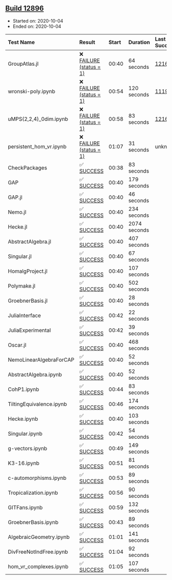 ## [Build 12896](https://oscarci.mathematik.uni-kl.de/job/oscar/12896/)

* Started on: 2020-10-04
* Ended on: 2020-10-04

| Test Name    | Result | Start | Duration | Last Success | First Failure |
|:-------------|:-------|:------|:---------|:-------------|:--------------|
| GroupAtlas.jl | ❌ [FAILURE (status = 1)](https://oscarci.mathematik.uni-kl.de/job/oscar/12896/artifact/logs/build-12896/GroupAtlas.jl.log) | 00:40 | 64 seconds | [12167](https://oscarci.mathematik.uni-kl.de/job/oscar/12167/) | [12168](https://oscarci.mathematik.uni-kl.de/job/oscar/12168/) |
| wronski-poly.ipynb | ❌ [FAILURE (status = 1)](https://oscarci.mathematik.uni-kl.de/job/oscar/12896/artifact/logs/build-12896/wronski-poly.ipynb.log) | 00:54 | 120 seconds | [11192](https://oscarci.mathematik.uni-kl.de/job/oscar/11192/) | [11193](https://oscarci.mathematik.uni-kl.de/job/oscar/11193/) |
| uMPS(2,2,4)_0dim.ipynb | ❌ [FAILURE (status = 1)](https://oscarci.mathematik.uni-kl.de/job/oscar/12896/artifact/logs/build-12896/uMPS-2-2-4-_0dim.ipynb.log) | 00:58 | 83 seconds | [12167](https://oscarci.mathematik.uni-kl.de/job/oscar/12167/) | [12168](https://oscarci.mathematik.uni-kl.de/job/oscar/12168/) |
| persistent_hom_vr.ipynb | ❌ [FAILURE (status = 1)](https://oscarci.mathematik.uni-kl.de/job/oscar/12896/artifact/logs/build-12896/persistent_hom_vr.ipynb.log) | 01:07 | 31 seconds | unknown | unknown |
| CheckPackages | ✅ [SUCCESS](https://oscarci.mathematik.uni-kl.de/job/oscar/12896/artifact/logs/build-12896/CheckPackages.log) | 00:38 | 83 seconds |  |  |
| GAP | ✅ [SUCCESS](https://oscarci.mathematik.uni-kl.de/job/oscar/12896/artifact/logs/build-12896/GAP.log) | 00:40 | 179 seconds |  |  |
| GAP.jl | ✅ [SUCCESS](https://oscarci.mathematik.uni-kl.de/job/oscar/12896/artifact/logs/build-12896/GAP.jl.log) | 00:40 | 46 seconds |  |  |
| Nemo.jl | ✅ [SUCCESS](https://oscarci.mathematik.uni-kl.de/job/oscar/12896/artifact/logs/build-12896/Nemo.jl.log) | 00:40 | 234 seconds |  |  |
| Hecke.jl | ✅ [SUCCESS](https://oscarci.mathematik.uni-kl.de/job/oscar/12896/artifact/logs/build-12896/Hecke.jl.log) | 00:40 | 2074 seconds |  |  |
| AbstractAlgebra.jl | ✅ [SUCCESS](https://oscarci.mathematik.uni-kl.de/job/oscar/12896/artifact/logs/build-12896/AbstractAlgebra.jl.log) | 00:40 | 407 seconds |  |  |
| Singular.jl | ✅ [SUCCESS](https://oscarci.mathematik.uni-kl.de/job/oscar/12896/artifact/logs/build-12896/Singular.jl.log) | 00:40 | 67 seconds |  |  |
| HomalgProject.jl | ✅ [SUCCESS](https://oscarci.mathematik.uni-kl.de/job/oscar/12896/artifact/logs/build-12896/HomalgProject.jl.log) | 00:40 | 107 seconds |  |  |
| Polymake.jl | ✅ [SUCCESS](https://oscarci.mathematik.uni-kl.de/job/oscar/12896/artifact/logs/build-12896/Polymake.jl.log) | 00:40 | 502 seconds |  |  |
| GroebnerBasis.jl | ✅ [SUCCESS](https://oscarci.mathematik.uni-kl.de/job/oscar/12896/artifact/logs/build-12896/GroebnerBasis.jl.log) | 00:40 | 28 seconds |  |  |
| JuliaInterface | ✅ [SUCCESS](https://oscarci.mathematik.uni-kl.de/job/oscar/12896/artifact/logs/build-12896/JuliaInterface.log) | 00:42 | 22 seconds |  |  |
| JuliaExperimental | ✅ [SUCCESS](https://oscarci.mathematik.uni-kl.de/job/oscar/12896/artifact/logs/build-12896/JuliaExperimental.log) | 00:42 | 39 seconds |  |  |
| Oscar.jl | ✅ [SUCCESS](https://oscarci.mathematik.uni-kl.de/job/oscar/12896/artifact/logs/build-12896/Oscar.jl.log) | 00:40 | 468 seconds |  |  |
| NemoLinearAlgebraForCAP | ✅ [SUCCESS](https://oscarci.mathematik.uni-kl.de/job/oscar/12896/artifact/logs/build-12896/NemoLinearAlgebraForCAP.log) | 00:40 | 52 seconds |  |  |
| AbstractAlgebra.ipynb | ✅ [SUCCESS](https://oscarci.mathematik.uni-kl.de/job/oscar/12896/artifact/logs/build-12896/AbstractAlgebra.ipynb.log) | 00:40 | 52 seconds |  |  |
| CohP1.ipynb | ✅ [SUCCESS](https://oscarci.mathematik.uni-kl.de/job/oscar/12896/artifact/logs/build-12896/CohP1.ipynb.log) | 00:44 | 83 seconds |  |  |
| TiltingEquivalence.ipynb | ✅ [SUCCESS](https://oscarci.mathematik.uni-kl.de/job/oscar/12896/artifact/logs/build-12896/TiltingEquivalence.ipynb.log) | 00:46 | 174 seconds |  |  |
| Hecke.ipynb | ✅ [SUCCESS](https://oscarci.mathematik.uni-kl.de/job/oscar/12896/artifact/logs/build-12896/Hecke.ipynb.log) | 00:40 | 103 seconds |  |  |
| Singular.ipynb | ✅ [SUCCESS](https://oscarci.mathematik.uni-kl.de/job/oscar/12896/artifact/logs/build-12896/Singular.ipynb.log) | 00:42 | 54 seconds |  |  |
| g-vectors.ipynb | ✅ [SUCCESS](https://oscarci.mathematik.uni-kl.de/job/oscar/12896/artifact/logs/build-12896/g-vectors.ipynb.log) | 00:49 | 149 seconds |  |  |
| K3-16.ipynb | ✅ [SUCCESS](https://oscarci.mathematik.uni-kl.de/job/oscar/12896/artifact/logs/build-12896/K3-16.ipynb.log) | 00:51 | 81 seconds |  |  |
| c-automorphisms.ipynb | ✅ [SUCCESS](https://oscarci.mathematik.uni-kl.de/job/oscar/12896/artifact/logs/build-12896/c-automorphisms.ipynb.log) | 00:53 | 89 seconds |  |  |
| Tropicalization.ipynb | ✅ [SUCCESS](https://oscarci.mathematik.uni-kl.de/job/oscar/12896/artifact/logs/build-12896/Tropicalization.ipynb.log) | 00:56 | 90 seconds |  |  |
| GITFans.ipynb | ✅ [SUCCESS](https://oscarci.mathematik.uni-kl.de/job/oscar/12896/artifact/logs/build-12896/GITFans.ipynb.log) | 00:59 | 132 seconds |  |  |
| GroebnerBasis.ipynb | ✅ [SUCCESS](https://oscarci.mathematik.uni-kl.de/job/oscar/12896/artifact/logs/build-12896/GroebnerBasis.ipynb.log) | 00:43 | 89 seconds |  |  |
| AlgebraicGeometry.ipynb | ✅ [SUCCESS](https://oscarci.mathematik.uni-kl.de/job/oscar/12896/artifact/logs/build-12896/AlgebraicGeometry.ipynb.log) | 01:01 | 141 seconds |  |  |
| DivFreeNotIndFree.ipynb | ✅ [SUCCESS](https://oscarci.mathematik.uni-kl.de/job/oscar/12896/artifact/logs/build-12896/DivFreeNotIndFree.ipynb.log) | 01:04 | 92 seconds |  |  |
| hom_vr_complexes.ipynb | ✅ [SUCCESS](https://oscarci.mathematik.uni-kl.de/job/oscar/12896/artifact/logs/build-12896/hom_vr_complexes.ipynb.log) | 01:05 | 107 seconds |  |  |

